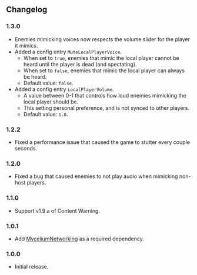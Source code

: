 ## Changelog

### 1.3.0

- Enemies mimicking voices now respects the volume slider for the player it mimics.
- Added a config entry ``MuteLocalPlayerVoice``.
    - When set to ``true``, enemies that mimic the local player cannot be heard until the player is dead (and spectating).
    - When set to ``false``, enemies that mimic the local player can always be heard.
    - Default value: ``false``.
- Added a config entry ``LocalPlayerVolume``.
    - A value between 0-1 that controls how loud enemies mimicking the local player should be.
    - This setting personal preference, and is not synced to other players.
    - Default value: ``1.0``.

### 1.2.2

- Fixed a performance issue that caused the game to stutter every couple seconds.

### 1.2.0

- Fixed a bug that caused enemies to not play audio when mimicking non-host players.

### 1.1.0

- Support v1.9.a of Content Warning.

### 1.0.1

- Add [MyceliumNetworking](RugbugRedfern-MyceliumNetworking-1.0.10) as a required dependency.

### 1.0.0

- Initial release.